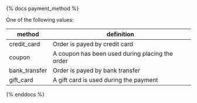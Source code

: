 {% docs payment_method %}
	
One of the following values: 

| method         | definition                                       |
|----------------|--------------------------------------------------|
| credit_card    | Order is payed by credit card                    |
| coupon         | A coupon has been used during placing the order  |
| bank_transfer  | Order is payed by bank transfer                  |
| gift_card      | A gift card is used during the payment           |

{% enddocs %}